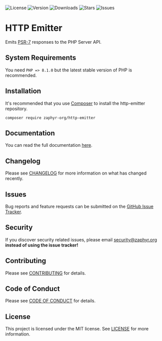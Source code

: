 ![License](https://img.shields.io/github/license/zaphyr-org/http-emitter?style=for-the-badge)
![Version](https://img.shields.io/packagist/v/zaphyr-org/http-emitter?style=for-the-badge)
![Downloads](https://img.shields.io/packagist/dt/zaphyr-org/http-emitter?style=for-the-badge)
![Stars](https://img.shields.io/github/stars/zaphyr-org/http-emitter?style=for-the-badge)
![Issues](https://img.shields.io/github/issues/zaphyr-org/http-emitter?style=for-the-badge)

# HTTP Emitter

Emits [PSR-7](https://www.php-fig.org/psr/psr-7) responses to the PHP Server API.

## System Requirements

You need `PHP => 8.1.0` but the latest stable version of PHP is recommended.

## Installation

It's recommended that you use [Composer](https://getcomposer.org/) to install the http-emitter repository.

```console
composer require zaphyr-org/http-emitter
```

## Documentation

You can read the full documentation [here](https://zaphyr.org/docs/repositories/latest/http-emitter).

## Changelog

Please see [CHANGELOG](CHANGELOG.md) for more information on what has changed recently.

## Issues

Bug reports and feature requests can be submitted on
the [GitHub Issue Tracker](https://github.com/zaphyr-org/http-emitter/issues).

## Security

If you discover security related issues, please email security@zaphyr.org **instead of using the issue tracker!**

## Contributing

Please see [CONTRIBUTING](https://zaphyr.org/contributions) for details.

## Code of Conduct

Please see [CODE OF CONDUCT](https://zaphyr.org/contributions#code-of-conduct) for details.

## License

This project is licensed under the MIT license. See [LICENSE](LICENSE.md) for more information.
